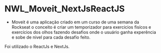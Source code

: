 # NWL_Moveit_NextJsReactJS
- Moveit é uma aplicação criado em um curso de uma semana da Rockseat o conceito é criar um temporizador para exercicios fisícos e exercícios dos olhos fazendo desafios
onde o usuário ganha experência e sobe de nivel para cada desafio feito.

Foi utilizado o ReactJs e NextJs.

